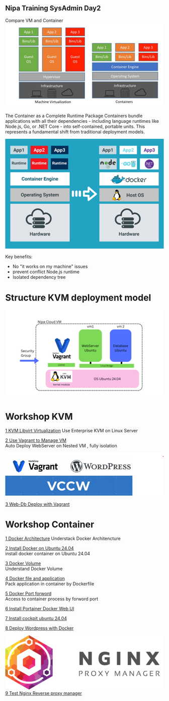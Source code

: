 
## Nipa Training SysAdmin Day2

Compare VM and Container
![](./container/images/vm-container.jpg)

The Container as a Complete Runtime Package
Containers bundle applications with all their dependencies - including language runtimes like Node.js, Go, or .NET Core - into self-contained, portable units. This represents a fundamental shift from traditional deployment models.

![](./container/images/docker-apps.png)

Key benefits:
- No "it works on my machine" issues
- prevent conflict Node.js runtime
- Isolated dependency tree

# Structure KVM deployment model

![](./libvirt/images/Nipa%20Cloud%20VM.png)

# Workshop KVM

[1 KVM Libvirt Virtualization](./libvirt/install-libvirt-qemu.md)
Use Enterprise KVM on Linux Server

[2 Use Vagrant to Manage VM](./libvirt/install-vagrant.md)  
Auto Deploy WebServer on Nested VM , fully isolation

![](./libvirt/images/wordpress.png)

[3 Web-Db Deploy with Vagrant](./libvirt/install-web-database.md)

# Workshop Container
[1 Docker Architecture](./container/architecture.md)
Understack Docker Architencture

[2 Install Docker on Ubuntu 24.04](./container/install-docker.md)  
install docker container on Ubuntu 24.04

[3 Docker Volume](./container/volume.md)  
Understand Docker Volume

[4 Docker file and application](./container/dockerfile-explain.md)  
Pack application in container by Dockerfile

[5 Docker Port forword](./container/docker-port.md)  
Access to container process by forword port


[6 Install Portainer Docker Web UI](./container/install-portainer.md)

[7 Install cockpit ubuntu 24.04](./container/install-cockpit.md)

[8 Deploy Wordpress with Docker](./container/deploy-wordpress.md)

![](./container/images/R.png)
[9 Test Nginx Reverse proxy manager](./container/deploy-nginx-proxy-manager.md)